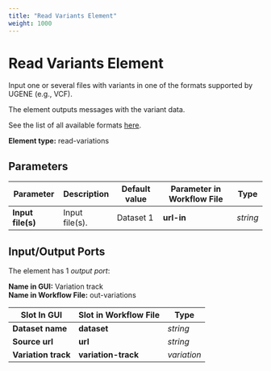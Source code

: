 ```yaml
---
title: "Read Variants Element"
weight: 1000
---
```


# Read Variants Element

Input one or several files with variants in one of the formats supported by UGENE (e.g., VCF).

The element outputs messages with the variant data.

See the list of all available formats [here](https://ugene.net/wiki/display/UUOUM27/Appendix+A.+Supported+File+Formats).

**Element type:** read-variations

## Parameters

| Parameter         | Description      | Default value | Parameter in Workflow File | Type     |
|-------------------|------------------|---------------|----------------------------|----------|
| **Input file(s)** | Input file(s).   | Dataset 1     | **url-in**                 | _string_ |

## Input/Output Ports

The element has 1 _output port_:

**Name in GUI:** Variation track  
**Name in Workflow File:** out-variations

| Slot In GUI       | Slot in Workflow File | Type        |
|-------------------|-----------------------|-------------|
| **Dataset name**  | **dataset**           | _string_    |
| **Source url**    | **url**               | _string_    |
| **Variation track** | **variation-track** | _variation_ |